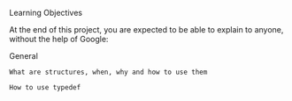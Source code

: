 Learning Objectives

At the end of this project, you are expected to be able to explain to anyone, without the help of Google:



General

	What are structures, when, why and how to use them

	How to use typedef
